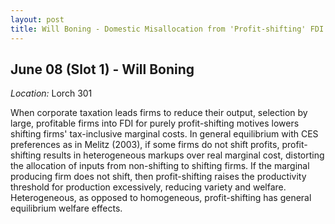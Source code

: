 ```yaml
---
layout: post
title: Will Boning - Domestic Misallocation from 'Profit-shifting' FDI with Heterogeneous Firms (June 08)
---
```

## June 08 (Slot 1) - Will Boning

*Location:* Lorch 301

When corporate taxation leads firms to reduce their output, selection by large, profitable firms into FDI for purely profit-shifting motives lowers shifting firms' tax-inclusive marginal costs. In general equilibrium with CES preferences as in Melitz (2003), if some firms do not shift profits, profit-shifting results in heterogeneous markups over real marginal cost, distorting the allocation of inputs from non-shifting to shifting firms. If the marginal producing firm does not shift, then profit-shifting raises the productivity threshold for production excessively, reducing variety and welfare. Heterogeneous, as opposed to homogeneous, profit-shifting has general equilibrium welfare effects.

